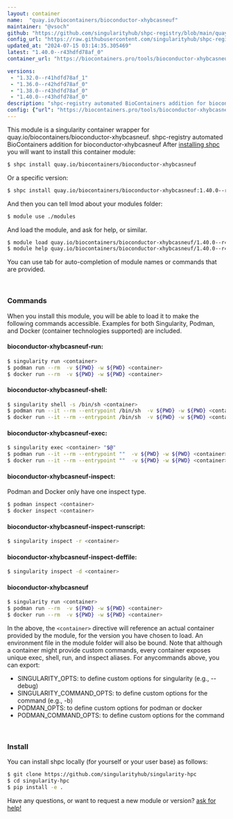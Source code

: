 ```yaml
---
layout: container
name:  "quay.io/biocontainers/bioconductor-xhybcasneuf"
maintainer: "@vsoch"
github: "https://github.com/singularityhub/shpc-registry/blob/main/quay.io/biocontainers/bioconductor-xhybcasneuf/container.yaml"
config_url: "https://raw.githubusercontent.com/singularityhub/shpc-registry/main/quay.io/biocontainers/bioconductor-xhybcasneuf/container.yaml"
updated_at: "2024-07-15 03:14:35.305469"
latest: "1.40.0--r43hdfd78af_0"
container_url: "https://biocontainers.pro/tools/bioconductor-xhybcasneuf"

versions:
 - "1.32.0--r41hdfd78af_1"
 - "1.36.0--r42hdfd78af_0"
 - "1.38.0--r43hdfd78af_0"
 - "1.40.0--r43hdfd78af_0"
description: "shpc-registry automated BioContainers addition for bioconductor-xhybcasneuf"
config: {"url": "https://biocontainers.pro/tools/bioconductor-xhybcasneuf", "maintainer": "@vsoch", "description": "shpc-registry automated BioContainers addition for bioconductor-xhybcasneuf", "latest": {"1.40.0--r43hdfd78af_0": "sha256:6a4b84f06e5111f292069385c26029683edb2492d2d6ccbdc6f1be325bf434f9"}, "tags": {"1.32.0--r41hdfd78af_1": "sha256:77ebdc528a4e8df041d1b68eef0a084fe7f8b32a1f7ed253da2e1a0aca29c65a", "1.36.0--r42hdfd78af_0": "sha256:b252f02b165d936a3e659b6ad5456588f914f93c629ad557efdd56e27a934a82", "1.38.0--r43hdfd78af_0": "sha256:8134d6277c54d6e32b9b2e2287335c76362471a5f60d315cb3c10cbaf02037c2", "1.40.0--r43hdfd78af_0": "sha256:6a4b84f06e5111f292069385c26029683edb2492d2d6ccbdc6f1be325bf434f9"}, "docker": "quay.io/biocontainers/bioconductor-xhybcasneuf"}
---
```


This module is a singularity container wrapper for quay.io/biocontainers/bioconductor-xhybcasneuf.
shpc-registry automated BioContainers addition for bioconductor-xhybcasneuf
After [installing shpc](#install) you will want to install this container module:


```bash
$ shpc install quay.io/biocontainers/bioconductor-xhybcasneuf
```

Or a specific version:

```bash
$ shpc install quay.io/biocontainers/bioconductor-xhybcasneuf:1.40.0--r43hdfd78af_0
```

And then you can tell lmod about your modules folder:

```bash
$ module use ./modules
```

And load the module, and ask for help, or similar.

```bash
$ module load quay.io/biocontainers/bioconductor-xhybcasneuf/1.40.0--r43hdfd78af_0
$ module help quay.io/biocontainers/bioconductor-xhybcasneuf/1.40.0--r43hdfd78af_0
```

You can use tab for auto-completion of module names or commands that are provided.

<br>

### Commands

When you install this module, you will be able to load it to make the following commands accessible.
Examples for both Singularity, Podman, and Docker (container technologies supported) are included.

#### bioconductor-xhybcasneuf-run:

```bash
$ singularity run <container>
$ podman run --rm  -v ${PWD} -w ${PWD} <container>
$ docker run --rm  -v ${PWD} -w ${PWD} <container>
```

#### bioconductor-xhybcasneuf-shell:

```bash
$ singularity shell -s /bin/sh <container>
$ podman run --it --rm --entrypoint /bin/sh  -v ${PWD} -w ${PWD} <container>
$ docker run --it --rm --entrypoint /bin/sh  -v ${PWD} -w ${PWD} <container>
```

#### bioconductor-xhybcasneuf-exec:

```bash
$ singularity exec <container> "$@"
$ podman run --it --rm --entrypoint ""  -v ${PWD} -w ${PWD} <container> "$@"
$ docker run --it --rm --entrypoint ""  -v ${PWD} -w ${PWD} <container> "$@"
```

#### bioconductor-xhybcasneuf-inspect:

Podman and Docker only have one inspect type.

```bash
$ podman inspect <container>
$ docker inspect <container>
```

#### bioconductor-xhybcasneuf-inspect-runscript:

```bash
$ singularity inspect -r <container>
```

#### bioconductor-xhybcasneuf-inspect-deffile:

```bash
$ singularity inspect -d <container>
```



#### bioconductor-xhybcasneuf

```bash
$ singularity run <container>
$ podman run --rm  -v ${PWD} -w ${PWD} <container>
$ docker run --rm  -v ${PWD} -w ${PWD} <container>
```


In the above, the `<container>` directive will reference an actual container provided
by the module, for the version you have chosen to load. An environment file in the
module folder will also be bound. Note that although a container
might provide custom commands, every container exposes unique exec, shell, run, and
inspect aliases. For anycommands above, you can export:

 - SINGULARITY_OPTS: to define custom options for singularity (e.g., --debug)
 - SINGULARITY_COMMAND_OPTS: to define custom options for the command (e.g., -b)
 - PODMAN_OPTS: to define custom options for podman or docker
 - PODMAN_COMMAND_OPTS: to define custom options for the command

<br>

### Install

You can install shpc locally (for yourself or your user base) as follows:

```bash
$ git clone https://github.com/singularityhub/singularity-hpc
$ cd singularity-hpc
$ pip install -e .
```

Have any questions, or want to request a new module or version? [ask for help!](https://github.com/singularityhub/singularity-hpc/issues)